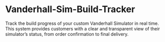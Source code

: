# Vanderhall-Sim-Build-Tracker
Track the build progress of your custom Vanderhall Simulator in real time. This system provides customers with a clear and transparent view of their simulator’s status, from order confirmation to final delivery.
